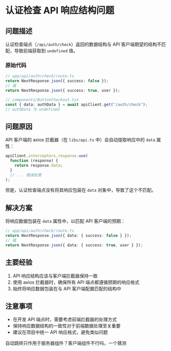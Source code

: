 # 认证检查 API 响应结构问题

## 问题描述
认证检查端点（`/api/auth/check`）返回的数据结构与 API 客户端期望的结构不匹配，导致前端获取到 `undefined` 值。

### 原始代码
```typescript
// app/api/auth/check/route.ts
return NextResponse.json({ success: false });
// 或
return NextResponse.json({ success: true, user });
```

```typescript
// components/ButtonCheckout.tsx
const { data: authData } = await apiClient.get("/auth/check");
// authData 为 undefined
```

## 问题原因
API 客户端的 axios 拦截器（在 `libs/api.ts` 中）会自动提取响应中的 `data` 属性：
```typescript
apiClient.interceptors.response.use(
  function (response) {
    return response.data;
  }
  // ... 错误处理
);
```

但是，认证检查端点没有将其响应包装在 `data` 对象中，导致了这个不匹配。

## 解决方案
将响应数据包装在 `data` 属性中，以匹配 API 客户端的预期：

```typescript
// app/api/auth/check/route.ts
return NextResponse.json({ data: { success: false } });
// 或
return NextResponse.json({ data: { success: true, user } });
```

## 主要经验
1. API 响应结构应该与客户端拦截器保持一致
2. 使用 axios 拦截器时，确保所有 API 端点都遵循预期的响应格式
3. 始终将响应数据包装在与 API 客户端配置匹配的结构中

## 注意事项
- 在开发 API 端点时，需要考虑前端拦截器的处理方式
- 保持响应数据结构的一致性对于前端数据处理至关重要
- 建议在项目中统一 API 响应格式，避免类似问题


自动跳转只作用于服务器组件？客户端组件不行吗，一个猜测